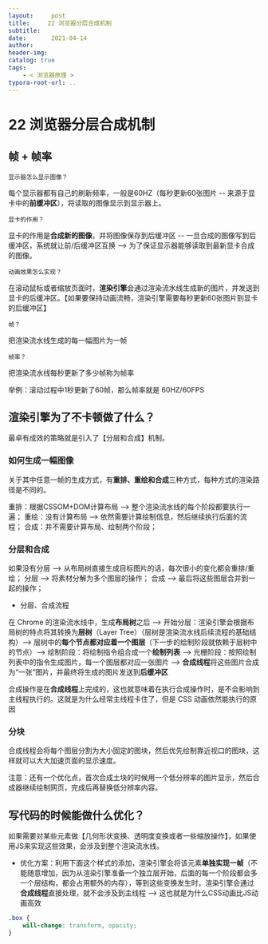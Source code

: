 ```yaml
---
layout:     post
title:     22 浏览器分层合成机制
subtitle:  
date:       2021-04-14
author:     
header-img: 
catalog: true
tags:
    - < 浏览器原理 >
typora-root-url: ..
---
```



# 22 浏览器分层合成机制



## 帧 + 帧率
    显示器怎么显示图像？

每个显示器都有自己的刷新频率，一般是60HZ（每秒更新60张图片 -- 来源于显卡中的**前缓冲区**），将读取的图像显示到显示器上。

    显卡的作用？

显卡的作用是**合成新的图像**，并将图像保存到后缓冲区 -- 一旦合成的图像写到后缓冲区，系统就让前/后缓冲区互换 --> 为了保证显示器能够读取到最新显卡合成的图像。

    动画效果怎么实现？

在滚动鼠标或者缩放页面时，**渲染引擎**会通过渲染流水线生成新的图片，并发送到显卡的后缓冲区。【如果要保持动画流畅，渲染引擎需要每秒更新60张图片到显卡的后缓冲区】

    帧？

把渲染流水线生成的每一幅图片为一帧

    帧率？

把渲染流水线每秒更新了多少帧称为帧率

举例：滚动过程中1秒更新了60帧，那么帧率就是 60HZ/60FPS

## 渲染引擎为了不卡顿做了什么？
最卓有成效的策略就是引入了【分层和合成】机制。

### 如何生成一幅图像
关于其中任意一帧的生成方式，有**重排、重绘和合成**三种方式，每种方式的渲染路径是不同的。

重排：根据CSSOM+DOM计算布局 --> 整个渲染流水线的每个阶段都要执行一遍；
重绘：没有计算布局 --> 依然需要计算绘制信息，然后继续执行后面的流程；
合成：并不需要计算布局、绘制两个阶段；

### 分层和合成

如果没有分层 --> 从布局树直接生成目标图片的话，每次很小的变化都会重排/重绘；
分层 --> 将素材分解为多个图层的操作；
合成 --> 最后将这些图层合并到一起的操作；

-   分层、合成流程

在 Chrome 的渲染流水线中，生成**布局树**之后 --> 开始分层：渲染引擎会根据布局树的特点将其转换为**层树**（Layer Tree）（层树是渲染流水线后续流程的基础结构）--> 层树中的**每个节点都对应着一个图层**（下一步的绘制阶段就依赖于层树中的节点）--> 绘制阶段：将绘制指令组合成一个**绘制列表** --> 光栅阶段：按照绘制列表中的指令生成图片，每一个图层都对应一张图片 --> **合成线程**将这些图片合成为“一张”图片，并最终将生成的图片发送到**后缓冲区**

合成操作是在**合成线程**上完成的，这也就意味着在执行合成操作时，是不会影响到主线程执行的。这就是为什么经常主线程卡住了，但是 CSS 动画依然能执行的原因

### 分块
合成线程会将每个图层分割为大小固定的图块，然后优先绘制靠近视口的图块，这样就可以大大加速页面的显示速度。

注意：还有一个优化点，首次合成土块的时候用一个低分辨率的图片显示，然后合成器继续绘制网页，完成后再替换低分辨率内容。


## 写代码的时候能做什么优化？
如果需要对某些元素做【几何形状变换、透明度变换或者一些缩放操作】，如果使用JS来实现这些效果，会涉及到整个渲染流水线。
-   优化方案：利用下面这个样式的添加，渲染引擎会将该元素**单独实现一帧**（不能随意增加，因为从渲染引擎准备一个独立层开始，后面的每一个阶段都会多一个层结构，都会占用额外的内存），等到这些变换发生时，渲染引擎会通过**合成线程**直接处理，就不会涉及到主线程 --> 这也就是为什么CSS动画比JS动画高效
```css
.box {
    will-change: transform, opacity;
}
```